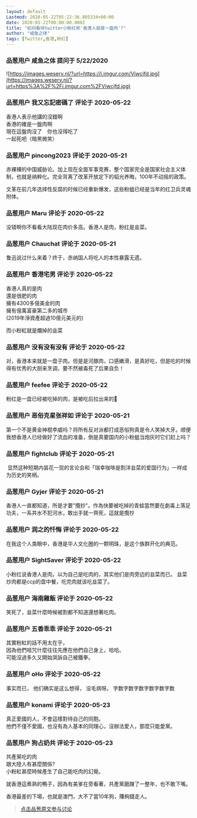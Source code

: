 ```yaml
---
layout: default
Lastmod: 2020-05-22T05:22:36.805334+00:00
date: 2020-05-22T00:00:00.000Z
title: "如何看待twitter小粉红称'香港人就是一盘肉'?"
author: "咸鱼之体"
tags: [Twitter,香港,粉红]
---
```



### 品葱用户 **咸鱼之体** 提问于 5/22/2020
    
![https://images.weserv.nl/?url=https://i.imgur.com/Viwcjfd.jpg](https://images.weserv.nl/?url=https%3A%2F%2Fi.imgur.com%2FViwcjfd.jpg)
    
                

### 品葱用户 **我又忘記密碼了** 评论于 2020-05-22
        
香港人表示他講的沒錯啊  
香港的確是一盤肉啊  
現在這盤肉沒了　你也沒得吃了  
一起死吧（暗黑微笑）
        
                

### 品葱用户 **pincong2023** 评论于 2020-05-21
        
赤裸裸的中国威胁论。加上现在全面军事竞赛，整个国家完全是国家社会主义体制，也就是纳粹化。完全背离了改革开放定下的韬光养晦，100年不动摇的政策。  
  
文革在前几年选择性反腐的时候已经重新爆发，这些粉蛆已经是当年的红卫兵灵魂附体。
        
                

### 品葱用户 **Maru** 评论于 2020-05-22
        
没错啊你不看看大陆现在肉价多高。香港人是肉，粉红是韭菜。
        
                

### 品葱用户 **Chauchat** 评论于 2020-05-21
        
鲁迅说过什么来着？终于，赤纳国人将吃人的本性暴露无遗。
        
                

### 品葱用户 **香港宅男** 评论于 2020-05-22
        
香港人真的是肉  
還是很肥的肉  
擁有4300多億美金的肉  
擁有億萬富豪第二多的城市  
(2019年淨資產超過10億元美元的)  
  
而小粉紅就是爛掉的韭菜
        
                

### 品葱用户 **没有没有没有** 评论于 2020-05-22
        
对，香港本来就是一盘子肉。但是是河豚肉，口感嫩滑，是真好吃，但是吃的时候得有优秀的大厨来烹调，要不然被毒死了后果自负！
        
                

### 品葱用户 **feefee** 评论于 2020-05-22
        
粉红是一盘已经被吃掉的肉，是被吃后拉出来的💩
        
                

### 品葱用户 **恶俗克星张祥如** 评论于 2020-05-21
        
第一个不是黄金神棍李威吗？将所有反对派都打成恶俗狗真是令人笑掉大牙。顺便我想香港人已经做好了流血的准备，倒是真要国内的小粉蛆当炮灰时它们赶上吗？
        
                

### 品葱用户 **fightclub** 评论于 2020-05-21
        
 显然这种短期内昙花一现的言论会和「瑞幸咖啡是割洋韭菜的爱国行为」一样成为历史的笑柄。
        
                

### 品葱用户 **Gyjer** 评论于 2020-05-21
        
香港人一直都知道，所是才要"攬抄"。作為快要被吃掉的青蛙當然要在劇毒上落足功夫，一系井水不犯河水，敢出手就一齊死，這就是攬抄
        
                

### 品葱用户 **润之的忏悔** 评论于 2020-05-22
        
在我这个人类眼中，香港是华人文化圈的一颗明珠，是这个族群开化的典范。
        
                

### 品葱用户 **SightSaver** 评论于 2020-05-22
        
小粉红说香港人是肉，以为自己是吃肉的，其实他们是肉旁边的韭菜而已。 韭菜炒肉都是ccp的盘中餐，吃完肉就该吃韭菜了。
        
                

### 品葱用户 **海南雞飯** 评论于 2020-05-22
        
笑死了，韭菜什麼時候被割都不知道還想著吃肉。
        
                

### 品葱用户 **五香乖乖** 评论于 2020-05-21
        
其實粉紅的話不用太在乎，  
因為他們咀咒什麼往往先應在他們自己身上，哈哈。  
可能沒過多久又開始哭訴自己被鐵拳。
        
                

### 品葱用户 **oHo** 评论于 2020-05-22
        
事实而已， 他们确实是这么想得， 没毛病呀。 字数字数字数字数字数字数
        
                

### 品葱用户 **konami** 评论于 2020-05-23
        
真正愛國的人，不會這樣對待自己的同胞。  
他們不僅不愛國，也沒有為人基本的同理心，沒辦法愛人，那麼只能愛黨。
        
                

### 品葱用户 **狗占奶共** 评论于 2020-05-23
        
共產黨吃的肉  
跟大陸人有甚麼關係?  
小粉紅甚麼時候產生了自己能吃肉的幻覺。  
  
  
就香港這煮熟的鴨子，因為有美爹在旁看著，共產黨磨蹭了一整年，也不敢下嘴。  
  
香港最差的下場，也就是澳門，大不了當10年狗，賺夠錢走人。
        
                





> [点击品葱原文参与讨论](https://pincong.rocks/question/25737)

